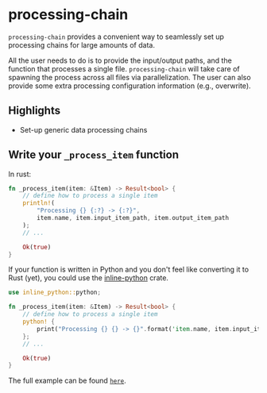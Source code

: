 # processing-chain

`processing-chain` provides a convenient way to seamlessly set up processing
chains for large amounts of data.

All the user needs to do is to provide the input/output paths, and the function that processes a single file.
`processing-chain` will take care of spawning the process across all files via parallelization.
The user can also provide some extra processing configuration information (e.g., overwrite).

## Highlights

- Set-up generic data processing chains

## Write your `_process_item` function

In rust:
```rust
fn _process_item(item: &Item) -> Result<bool> {
    // define how to process a single item
    println!(
        "Processing {} {:?} -> {:?}",
        item.name, item.input_item_path, item.output_item_path
    );
    // ...

    Ok(true)
}
```
If your function is written in Python and you don't feel like converting it to Rust (yet), you could use the [inline-python](https://crates.io/crates/inline-python) crate.
```rust
use inline_python::python;

fn _process_item(item: &Item) -> Result<bool> {
    // define how to process a single item
    python! {
        print("Processing {} {} -> {}".format('item.name, item.input_item_path, item.output_item_path))
	};
    // ...

    Ok(true)
}
```
The full example can be found [`here`](https://github.com/nsat/processing-chain/blob/main/examples/processing.rs).